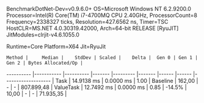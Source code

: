 
BenchmarkDotNet-Dev=v0.9.6.0+
OS=Microsoft Windows NT 6.2.9200.0
Processor=Intel(R) Core(TM) i7-4700MQ CPU 2.40GHz, ProcessorCount=8
Frequency=2338327 ticks, Resolution=427.6562 ns, Timer=TSC
HostCLR=MS.NET 4.0.30319.42000, Arch=64-bit RELEASE [RyuJIT]
JitModules=clrjit-v4.6.1055.0

Runtime=Core  Platform=X64  Jit=RyuJit  

    Method |     Median |    StdDev | Scaled |    Delta |  Gen 0 | Gen 1 | Gen 2 | Bytes Allocated/Op |
---------- |----------- |---------- |------- |--------- |------- |------ |------ |------------------- |
      Task | 14.9138 ms | 0.0000 ms |   1.00 | Baseline | 162,00 |     - |     - |         807.899,48 |
 ValueTask | 12.7492 ms | 0.0000 ms |   0.85 |   -14.5% |  10,00 |     - |     - |          71.935,35 |
